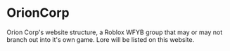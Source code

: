 # OrionCorp
Orion Corp's website structure, a Roblox WFYB group that may or may not branch out into it's own game. Lore will be listed on this website.
